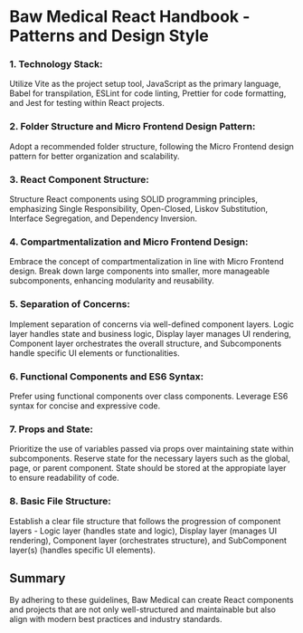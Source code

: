 # Baw Medical React Handbook - Patterns and Design Style

### 1. Technology Stack:

Utilize Vite as the project setup tool, JavaScript as the primary language, Babel for transpilation, ESLint for code linting, Prettier for code formatting, and Jest for testing within React projects.


### 2. Folder Structure and Micro Frontend Design Pattern:

Adopt a recommended folder structure, following the Micro Frontend design pattern for better organization and scalability.


### 3. React Component Structure:

Structure React components using SOLID programming principles, emphasizing Single Responsibility, Open-Closed, Liskov Substitution, Interface Segregation, and Dependency Inversion.

### 4. Compartmentalization and Micro Frontend Design:

Embrace the concept of compartmentalization in line with Micro Frontend design. Break down large components into smaller, more manageable subcomponents, enhancing modularity and reusability.


### 5. Separation of Concerns:

Implement separation of concerns via well-defined component layers. Logic layer handles state and business logic, Display layer manages UI rendering, Component layer orchestrates the overall structure, and Subcomponents handle specific UI elements or functionalities.


### 6. Functional Components and ES6 Syntax:

Prefer using functional components over class components. Leverage ES6 syntax for concise and expressive code.


### 7. Props and State:

Prioritize the use of variables passed via props over maintaining state within subcomponents. Reserve state for the necessary layers such as the global, page, or parent component. State should be stored at the appropiate layer to ensure readability of code. 


### 8. Basic File Structure:

Establish a clear file structure that follows the progression of component layers - Logic layer (handles state and logic), Display layer (manages UI rendering), Component layer (orchestrates structure), and SubComponent layer(s) (handles specific UI elements).


## Summary

By adhering to these guidelines, Baw Medical can create React components and projects that are not only well-structured and maintainable but also align with modern best practices and industry standards.